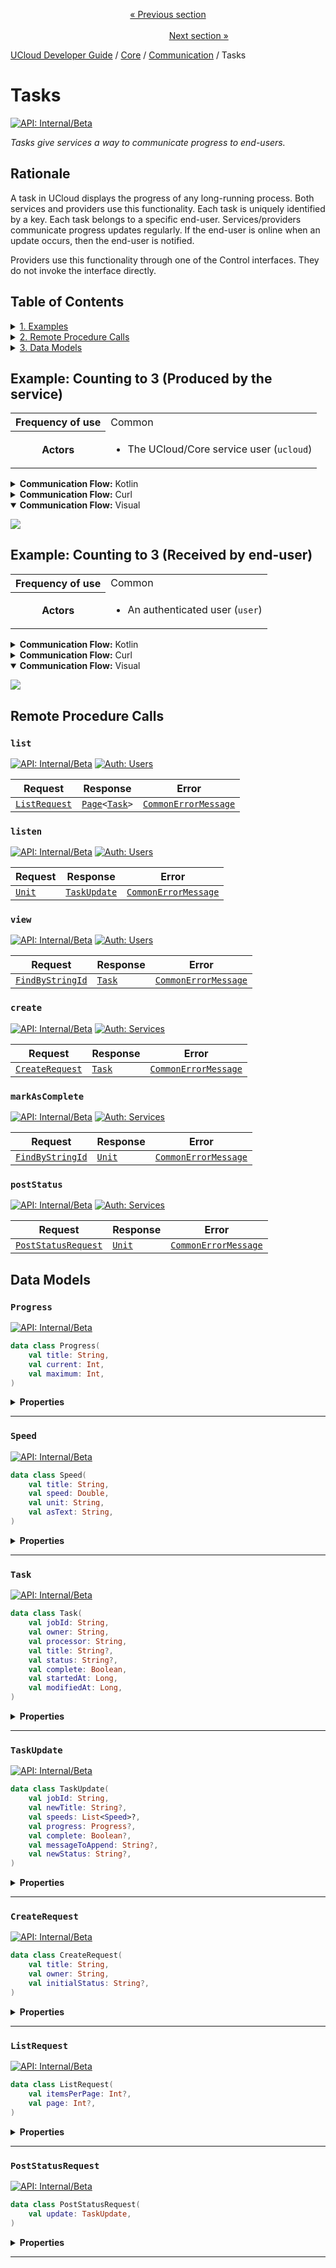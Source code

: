 <p align='center'>
<a href='/docs/developer-guide/core/communication/notifications.md'>« Previous section</a>
&nbsp;&nbsp;&nbsp;&nbsp;&nbsp;&nbsp;&nbsp;&nbsp;&nbsp;&nbsp;&nbsp;&nbsp;&nbsp;&nbsp;&nbsp;&nbsp;&nbsp;&nbsp;&nbsp;&nbsp;&nbsp;&nbsp;&nbsp;&nbsp;&nbsp;&nbsp;&nbsp;&nbsp;&nbsp;&nbsp;&nbsp;&nbsp;&nbsp;&nbsp;&nbsp;&nbsp;&nbsp;&nbsp;&nbsp;&nbsp;&nbsp;&nbsp;&nbsp;&nbsp;&nbsp;&nbsp;&nbsp;&nbsp;&nbsp;&nbsp;&nbsp;&nbsp;&nbsp;&nbsp;&nbsp;&nbsp;&nbsp;&nbsp;&nbsp;&nbsp;&nbsp;&nbsp;&nbsp;&nbsp;&nbsp;&nbsp;&nbsp;&nbsp;&nbsp;&nbsp;&nbsp;&nbsp;&nbsp;&nbsp;&nbsp;&nbsp;&nbsp;&nbsp;&nbsp;&nbsp;&nbsp;&nbsp;&nbsp;&nbsp;&nbsp;&nbsp;&nbsp;&nbsp;&nbsp;&nbsp;&nbsp;&nbsp;&nbsp;&nbsp;&nbsp;&nbsp;&nbsp;&nbsp;&nbsp;&nbsp;&nbsp;&nbsp;&nbsp;&nbsp;&nbsp;&nbsp;&nbsp;&nbsp;&nbsp;&nbsp;&nbsp;&nbsp;&nbsp;&nbsp;&nbsp;&nbsp;&nbsp;&nbsp;&nbsp;&nbsp;&nbsp;&nbsp;&nbsp;&nbsp;&nbsp;&nbsp;&nbsp;&nbsp;&nbsp;&nbsp;&nbsp;&nbsp;&nbsp;&nbsp;&nbsp;&nbsp;&nbsp;&nbsp;&nbsp;&nbsp;&nbsp;&nbsp;&nbsp;&nbsp;&nbsp;&nbsp;&nbsp;&nbsp;&nbsp;&nbsp;&nbsp;&nbsp;&nbsp;<a href='/docs/developer-guide/core/communication/support.md'>Next section »</a>
</p>


[UCloud Developer Guide](/docs/developer-guide/README.md) / [Core](/docs/developer-guide/core/README.md) / [Communication](/docs/developer-guide/core/communication/README.md) / Tasks
# Tasks

[![API: Internal/Beta](https://img.shields.io/static/v1?label=API&message=Internal/Beta&color=red&style=flat-square)](/docs/developer-guide/core/api-conventions.md)

_Tasks give services a way to communicate progress to end-users._

## Rationale

A task in UCloud displays the progress of any long-running process. Both services and providers use this functionality.
Each task is uniquely identified by a key. Each task belongs to a specific end-user. Services/providers communicate 
progress updates regularly. If the end-user is online when an update occurs, then the end-user is notified.

Providers use this functionality through one of the Control interfaces. They do not invoke the interface directly.

## Table of Contents
<details>
<summary>
<a href='#example-counting-to-3-(produced-by-the-service)'>1. Examples</a>
</summary>

<table><thead><tr>
<th>Description</th>
</tr></thread>
<tbody>
<tr><td><a href='#example-counting-to-3-(produced-by-the-service)'>Counting to 3 (Produced by the service)</a></td></tr>
<tr><td><a href='#example-counting-to-3-(received-by-end-user)'>Counting to 3 (Received by end-user)</a></td></tr>
</tbody></table>


</details>

<details>
<summary>
<a href='#remote-procedure-calls'>2. Remote Procedure Calls</a>
</summary>

<table><thead><tr>
<th>Name</th>
<th>Description</th>
</tr></thread>
<tbody>
<tr>
<td><a href='#list'><code>list</code></a></td>
<td><i>No description</i></td>
</tr>
<tr>
<td><a href='#listen'><code>listen</code></a></td>
<td><i>No description</i></td>
</tr>
<tr>
<td><a href='#view'><code>view</code></a></td>
<td><i>No description</i></td>
</tr>
<tr>
<td><a href='#create'><code>create</code></a></td>
<td><i>No description</i></td>
</tr>
<tr>
<td><a href='#markascomplete'><code>markAsComplete</code></a></td>
<td><i>No description</i></td>
</tr>
<tr>
<td><a href='#poststatus'><code>postStatus</code></a></td>
<td><i>No description</i></td>
</tr>
</tbody></table>


</details>

<details>
<summary>
<a href='#data-models'>3. Data Models</a>
</summary>

<table><thead><tr>
<th>Name</th>
<th>Description</th>
</tr></thread>
<tbody>
<tr>
<td><a href='#progress'><code>Progress</code></a></td>
<td><i>No description</i></td>
</tr>
<tr>
<td><a href='#speed'><code>Speed</code></a></td>
<td><i>No description</i></td>
</tr>
<tr>
<td><a href='#task'><code>Task</code></a></td>
<td><i>No description</i></td>
</tr>
<tr>
<td><a href='#taskupdate'><code>TaskUpdate</code></a></td>
<td><i>No description</i></td>
</tr>
<tr>
<td><a href='#createrequest'><code>CreateRequest</code></a></td>
<td><i>No description</i></td>
</tr>
<tr>
<td><a href='#listrequest'><code>ListRequest</code></a></td>
<td><i>No description</i></td>
</tr>
<tr>
<td><a href='#poststatusrequest'><code>PostStatusRequest</code></a></td>
<td><i>No description</i></td>
</tr>
</tbody></table>


</details>

## Example: Counting to 3 (Produced by the service)
<table>
<tr><th>Frequency of use</th><td>Common</td></tr>
<tr>
<th>Actors</th>
<td><ul>
<li>The UCloud/Core service user (<code>ucloud</code>)</li>
</ul></td>
</tr>
</table>
<details>
<summary>
<b>Communication Flow:</b> Kotlin
</summary>

```kotlin
Tasks.create.call(
    CreateRequest(
        initialStatus = null, 
        owner = "User#1234", 
        title = "We are counting to 3", 
    ),
    ucloud
).orThrow()

/*
Task(
    complete = false, 
    jobId = "b06f51d2-88af-487c-bb4c-4cc156cf24fd", 
    modifiedAt = 0, 
    owner = "User#1234", 
    processor = "_ucloud", 
    startedAt = 0, 
    status = null, 
    title = "We are counting to 3", 
)
*/
Tasks.postStatus.call(
    PostStatusRequest(
        update = TaskUpdate(
            complete = false, 
            jobId = "b06f51d2-88af-487c-bb4c-4cc156cf24fd", 
            messageToAppend = "Count is now 1", 
            newStatus = null, 
            newTitle = null, 
            progress = null, 
            speeds = emptyList(), 
        ), 
    ),
    ucloud
).orThrow()

/*
Unit
*/
Tasks.postStatus.call(
    PostStatusRequest(
        update = TaskUpdate(
            complete = false, 
            jobId = "b06f51d2-88af-487c-bb4c-4cc156cf24fd", 
            messageToAppend = "Count is now 2", 
            newStatus = null, 
            newTitle = null, 
            progress = null, 
            speeds = emptyList(), 
        ), 
    ),
    ucloud
).orThrow()

/*
Unit
*/
Tasks.postStatus.call(
    PostStatusRequest(
        update = TaskUpdate(
            complete = false, 
            jobId = "b06f51d2-88af-487c-bb4c-4cc156cf24fd", 
            messageToAppend = "Count is now 3", 
            newStatus = null, 
            newTitle = null, 
            progress = null, 
            speeds = emptyList(), 
        ), 
    ),
    ucloud
).orThrow()

/*
Unit
*/
Tasks.markAsComplete.call(
    FindByStringId(
        id = "b06f51d2-88af-487c-bb4c-4cc156cf24fd", 
    ),
    ucloud
).orThrow()

/*
Unit
*/
```


</details>

<details>
<summary>
<b>Communication Flow:</b> Curl
</summary>

```bash
# ------------------------------------------------------------------------------------------------------
# $host is the UCloud instance to contact. Example: 'http://localhost:8080' or 'https://cloud.sdu.dk'
# $accessToken is a valid access-token issued by UCloud
# ------------------------------------------------------------------------------------------------------

# Authenticated as ucloud
curl -XPUT -H "Authorization: Bearer $accessToken" -H "Content-Type: content-type: application/json; charset=utf-8" "$host/api/tasks" -d '{
    "title": "We are counting to 3",
    "owner": "User#1234",
    "initialStatus": null
}'


# {
#     "jobId": "b06f51d2-88af-487c-bb4c-4cc156cf24fd",
#     "owner": "User#1234",
#     "processor": "_ucloud",
#     "title": "We are counting to 3",
#     "status": null,
#     "complete": false,
#     "startedAt": 0,
#     "modifiedAt": 0
# }

curl -XPOST -H "Authorization: Bearer $accessToken" -H "Content-Type: content-type: application/json; charset=utf-8" "$host/api/tasks/postStatus" -d '{
    "update": {
        "jobId": "b06f51d2-88af-487c-bb4c-4cc156cf24fd",
        "newTitle": null,
        "speeds": [
        ],
        "progress": null,
        "complete": false,
        "messageToAppend": "Count is now 1",
        "newStatus": null
    }
}'


# {
# }

curl -XPOST -H "Authorization: Bearer $accessToken" -H "Content-Type: content-type: application/json; charset=utf-8" "$host/api/tasks/postStatus" -d '{
    "update": {
        "jobId": "b06f51d2-88af-487c-bb4c-4cc156cf24fd",
        "newTitle": null,
        "speeds": [
        ],
        "progress": null,
        "complete": false,
        "messageToAppend": "Count is now 2",
        "newStatus": null
    }
}'


# {
# }

curl -XPOST -H "Authorization: Bearer $accessToken" -H "Content-Type: content-type: application/json; charset=utf-8" "$host/api/tasks/postStatus" -d '{
    "update": {
        "jobId": "b06f51d2-88af-487c-bb4c-4cc156cf24fd",
        "newTitle": null,
        "speeds": [
        ],
        "progress": null,
        "complete": false,
        "messageToAppend": "Count is now 3",
        "newStatus": null
    }
}'


# {
# }

curl -XPOST -H "Authorization: Bearer $accessToken" -H "Content-Type: content-type: application/json; charset=utf-8" "$host/api/tasks/markAsComplete" -d '{
    "id": "b06f51d2-88af-487c-bb4c-4cc156cf24fd"
}'


# {
# }

```


</details>

<details open>
<summary>
<b>Communication Flow:</b> Visual
</summary>

![](/docs/diagrams/task_counting-task.png)

</details>


## Example: Counting to 3 (Received by end-user)
<table>
<tr><th>Frequency of use</th><td>Common</td></tr>
<tr>
<th>Actors</th>
<td><ul>
<li>An authenticated user (<code>user</code>)</li>
</ul></td>
</tr>
</table>
<details>
<summary>
<b>Communication Flow:</b> Kotlin
</summary>

```kotlin
Tasks.listen.subscribe(
    Unit,
    user,
    handler = { /* will receive messages listed below */ }
)

/*
TaskUpdate(
    complete = false, 
    jobId = "b06f51d2-88af-487c-bb4c-4cc156cf24fd", 
    messageToAppend = "Count is now 1", 
    newStatus = null, 
    newTitle = null, 
    progress = null, 
    speeds = emptyList(), 
)
*/

/*
TaskUpdate(
    complete = false, 
    jobId = "b06f51d2-88af-487c-bb4c-4cc156cf24fd", 
    messageToAppend = "Count is now 2", 
    newStatus = null, 
    newTitle = null, 
    progress = null, 
    speeds = emptyList(), 
)
*/

/*
TaskUpdate(
    complete = false, 
    jobId = "b06f51d2-88af-487c-bb4c-4cc156cf24fd", 
    messageToAppend = "Count is now 3", 
    newStatus = null, 
    newTitle = null, 
    progress = null, 
    speeds = emptyList(), 
)
*/

/*
TaskUpdate(
    complete = true, 
    jobId = "b06f51d2-88af-487c-bb4c-4cc156cf24fd", 
    messageToAppend = null, 
    newStatus = null, 
    newTitle = null, 
    progress = null, 
    speeds = emptyList(), 
)
*/

```


</details>

<details>
<summary>
<b>Communication Flow:</b> Curl
</summary>

```bash
# ------------------------------------------------------------------------------------------------------
# $host is the UCloud instance to contact. Example: 'http://localhost:8080' or 'https://cloud.sdu.dk'
# $accessToken is a valid access-token issued by UCloud
# ------------------------------------------------------------------------------------------------------

```


</details>

<details open>
<summary>
<b>Communication Flow:</b> Visual
</summary>

![](/docs/diagrams/task_counting-task-2.png)

</details>



## Remote Procedure Calls

### `list`

[![API: Internal/Beta](https://img.shields.io/static/v1?label=API&message=Internal/Beta&color=red&style=flat-square)](/docs/developer-guide/core/api-conventions.md)
[![Auth: Users](https://img.shields.io/static/v1?label=Auth&message=Users&color=informational&style=flat-square)](/docs/developer-guide/core/types.md#role)



| Request | Response | Error |
|---------|----------|-------|
|<code><a href='#listrequest'>ListRequest</a></code>|<code><a href='/docs/reference/dk.sdu.cloud.Page.md'>Page</a>&lt;<a href='#task'>Task</a>&gt;</code>|<code><a href='/docs/reference/dk.sdu.cloud.CommonErrorMessage.md'>CommonErrorMessage</a></code>|



### `listen`

[![API: Internal/Beta](https://img.shields.io/static/v1?label=API&message=Internal/Beta&color=red&style=flat-square)](/docs/developer-guide/core/api-conventions.md)
[![Auth: Users](https://img.shields.io/static/v1?label=Auth&message=Users&color=informational&style=flat-square)](/docs/developer-guide/core/types.md#role)



| Request | Response | Error |
|---------|----------|-------|
|<code><a href='https://kotlinlang.org/api/latest/jvm/stdlib/kotlin/-unit/'>Unit</a></code>|<code><a href='#taskupdate'>TaskUpdate</a></code>|<code><a href='/docs/reference/dk.sdu.cloud.CommonErrorMessage.md'>CommonErrorMessage</a></code>|



### `view`

[![API: Internal/Beta](https://img.shields.io/static/v1?label=API&message=Internal/Beta&color=red&style=flat-square)](/docs/developer-guide/core/api-conventions.md)
[![Auth: Users](https://img.shields.io/static/v1?label=Auth&message=Users&color=informational&style=flat-square)](/docs/developer-guide/core/types.md#role)



| Request | Response | Error |
|---------|----------|-------|
|<code><a href='/docs/reference/dk.sdu.cloud.FindByStringId.md'>FindByStringId</a></code>|<code><a href='#task'>Task</a></code>|<code><a href='/docs/reference/dk.sdu.cloud.CommonErrorMessage.md'>CommonErrorMessage</a></code>|



### `create`

[![API: Internal/Beta](https://img.shields.io/static/v1?label=API&message=Internal/Beta&color=red&style=flat-square)](/docs/developer-guide/core/api-conventions.md)
[![Auth: Services](https://img.shields.io/static/v1?label=Auth&message=Services&color=informational&style=flat-square)](/docs/developer-guide/core/types.md#role)



| Request | Response | Error |
|---------|----------|-------|
|<code><a href='#createrequest'>CreateRequest</a></code>|<code><a href='#task'>Task</a></code>|<code><a href='/docs/reference/dk.sdu.cloud.CommonErrorMessage.md'>CommonErrorMessage</a></code>|



### `markAsComplete`

[![API: Internal/Beta](https://img.shields.io/static/v1?label=API&message=Internal/Beta&color=red&style=flat-square)](/docs/developer-guide/core/api-conventions.md)
[![Auth: Services](https://img.shields.io/static/v1?label=Auth&message=Services&color=informational&style=flat-square)](/docs/developer-guide/core/types.md#role)



| Request | Response | Error |
|---------|----------|-------|
|<code><a href='/docs/reference/dk.sdu.cloud.FindByStringId.md'>FindByStringId</a></code>|<code><a href='https://kotlinlang.org/api/latest/jvm/stdlib/kotlin/-unit/'>Unit</a></code>|<code><a href='/docs/reference/dk.sdu.cloud.CommonErrorMessage.md'>CommonErrorMessage</a></code>|



### `postStatus`

[![API: Internal/Beta](https://img.shields.io/static/v1?label=API&message=Internal/Beta&color=red&style=flat-square)](/docs/developer-guide/core/api-conventions.md)
[![Auth: Services](https://img.shields.io/static/v1?label=Auth&message=Services&color=informational&style=flat-square)](/docs/developer-guide/core/types.md#role)



| Request | Response | Error |
|---------|----------|-------|
|<code><a href='#poststatusrequest'>PostStatusRequest</a></code>|<code><a href='https://kotlinlang.org/api/latest/jvm/stdlib/kotlin/-unit/'>Unit</a></code>|<code><a href='/docs/reference/dk.sdu.cloud.CommonErrorMessage.md'>CommonErrorMessage</a></code>|




## Data Models

### `Progress`

[![API: Internal/Beta](https://img.shields.io/static/v1?label=API&message=Internal/Beta&color=red&style=flat-square)](/docs/developer-guide/core/api-conventions.md)



```kotlin
data class Progress(
    val title: String,
    val current: Int,
    val maximum: Int,
)
```

<details>
<summary>
<b>Properties</b>
</summary>

<details>
<summary>
<code>title</code>: <code><code><a href='https://kotlinlang.org/api/latest/jvm/stdlib/kotlin/-string/'>String</a></code></code>
</summary>





</details>

<details>
<summary>
<code>current</code>: <code><code><a href='https://kotlinlang.org/api/latest/jvm/stdlib/kotlin/-int/'>Int</a></code></code>
</summary>





</details>

<details>
<summary>
<code>maximum</code>: <code><code><a href='https://kotlinlang.org/api/latest/jvm/stdlib/kotlin/-int/'>Int</a></code></code>
</summary>





</details>



</details>



---

### `Speed`

[![API: Internal/Beta](https://img.shields.io/static/v1?label=API&message=Internal/Beta&color=red&style=flat-square)](/docs/developer-guide/core/api-conventions.md)



```kotlin
data class Speed(
    val title: String,
    val speed: Double,
    val unit: String,
    val asText: String,
)
```

<details>
<summary>
<b>Properties</b>
</summary>

<details>
<summary>
<code>title</code>: <code><code><a href='https://kotlinlang.org/api/latest/jvm/stdlib/kotlin/-string/'>String</a></code></code>
</summary>





</details>

<details>
<summary>
<code>speed</code>: <code><code><a href='https://kotlinlang.org/api/latest/jvm/stdlib/kotlin/-double/'>Double</a></code></code>
</summary>





</details>

<details>
<summary>
<code>unit</code>: <code><code><a href='https://kotlinlang.org/api/latest/jvm/stdlib/kotlin/-string/'>String</a></code></code>
</summary>





</details>

<details>
<summary>
<code>asText</code>: <code><code><a href='https://kotlinlang.org/api/latest/jvm/stdlib/kotlin/-string/'>String</a></code></code>
</summary>





</details>



</details>



---

### `Task`

[![API: Internal/Beta](https://img.shields.io/static/v1?label=API&message=Internal/Beta&color=red&style=flat-square)](/docs/developer-guide/core/api-conventions.md)



```kotlin
data class Task(
    val jobId: String,
    val owner: String,
    val processor: String,
    val title: String?,
    val status: String?,
    val complete: Boolean,
    val startedAt: Long,
    val modifiedAt: Long,
)
```

<details>
<summary>
<b>Properties</b>
</summary>

<details>
<summary>
<code>jobId</code>: <code><code><a href='https://kotlinlang.org/api/latest/jvm/stdlib/kotlin/-string/'>String</a></code></code>
</summary>





</details>

<details>
<summary>
<code>owner</code>: <code><code><a href='https://kotlinlang.org/api/latest/jvm/stdlib/kotlin/-string/'>String</a></code></code>
</summary>





</details>

<details>
<summary>
<code>processor</code>: <code><code><a href='https://kotlinlang.org/api/latest/jvm/stdlib/kotlin/-string/'>String</a></code></code>
</summary>





</details>

<details>
<summary>
<code>title</code>: <code><code><a href='https://kotlinlang.org/api/latest/jvm/stdlib/kotlin/-string/'>String</a>?</code></code>
</summary>





</details>

<details>
<summary>
<code>status</code>: <code><code><a href='https://kotlinlang.org/api/latest/jvm/stdlib/kotlin/-string/'>String</a>?</code></code>
</summary>





</details>

<details>
<summary>
<code>complete</code>: <code><code><a href='https://kotlinlang.org/api/latest/jvm/stdlib/kotlin/-boolean/'>Boolean</a></code></code>
</summary>





</details>

<details>
<summary>
<code>startedAt</code>: <code><code><a href='https://kotlinlang.org/api/latest/jvm/stdlib/kotlin/-long/'>Long</a></code></code>
</summary>





</details>

<details>
<summary>
<code>modifiedAt</code>: <code><code><a href='https://kotlinlang.org/api/latest/jvm/stdlib/kotlin/-long/'>Long</a></code></code>
</summary>





</details>



</details>



---

### `TaskUpdate`

[![API: Internal/Beta](https://img.shields.io/static/v1?label=API&message=Internal/Beta&color=red&style=flat-square)](/docs/developer-guide/core/api-conventions.md)



```kotlin
data class TaskUpdate(
    val jobId: String,
    val newTitle: String?,
    val speeds: List<Speed>?,
    val progress: Progress?,
    val complete: Boolean?,
    val messageToAppend: String?,
    val newStatus: String?,
)
```

<details>
<summary>
<b>Properties</b>
</summary>

<details>
<summary>
<code>jobId</code>: <code><code><a href='https://kotlinlang.org/api/latest/jvm/stdlib/kotlin/-string/'>String</a></code></code>
</summary>





</details>

<details>
<summary>
<code>newTitle</code>: <code><code><a href='https://kotlinlang.org/api/latest/jvm/stdlib/kotlin/-string/'>String</a>?</code></code>
</summary>





</details>

<details>
<summary>
<code>speeds</code>: <code><code><a href='https://kotlinlang.org/api/latest/jvm/stdlib/kotlin.collections/-list/'>List</a>&lt;<a href='#speed'>Speed</a>&gt;?</code></code>
</summary>





</details>

<details>
<summary>
<code>progress</code>: <code><code><a href='#progress'>Progress</a>?</code></code>
</summary>





</details>

<details>
<summary>
<code>complete</code>: <code><code><a href='https://kotlinlang.org/api/latest/jvm/stdlib/kotlin/-boolean/'>Boolean</a>?</code></code>
</summary>





</details>

<details>
<summary>
<code>messageToAppend</code>: <code><code><a href='https://kotlinlang.org/api/latest/jvm/stdlib/kotlin/-string/'>String</a>?</code></code>
</summary>





</details>

<details>
<summary>
<code>newStatus</code>: <code><code><a href='https://kotlinlang.org/api/latest/jvm/stdlib/kotlin/-string/'>String</a>?</code></code>
</summary>





</details>



</details>



---

### `CreateRequest`

[![API: Internal/Beta](https://img.shields.io/static/v1?label=API&message=Internal/Beta&color=red&style=flat-square)](/docs/developer-guide/core/api-conventions.md)



```kotlin
data class CreateRequest(
    val title: String,
    val owner: String,
    val initialStatus: String?,
)
```

<details>
<summary>
<b>Properties</b>
</summary>

<details>
<summary>
<code>title</code>: <code><code><a href='https://kotlinlang.org/api/latest/jvm/stdlib/kotlin/-string/'>String</a></code></code>
</summary>





</details>

<details>
<summary>
<code>owner</code>: <code><code><a href='https://kotlinlang.org/api/latest/jvm/stdlib/kotlin/-string/'>String</a></code></code>
</summary>





</details>

<details>
<summary>
<code>initialStatus</code>: <code><code><a href='https://kotlinlang.org/api/latest/jvm/stdlib/kotlin/-string/'>String</a>?</code></code>
</summary>





</details>



</details>



---

### `ListRequest`

[![API: Internal/Beta](https://img.shields.io/static/v1?label=API&message=Internal/Beta&color=red&style=flat-square)](/docs/developer-guide/core/api-conventions.md)



```kotlin
data class ListRequest(
    val itemsPerPage: Int?,
    val page: Int?,
)
```

<details>
<summary>
<b>Properties</b>
</summary>

<details>
<summary>
<code>itemsPerPage</code>: <code><code><a href='https://kotlinlang.org/api/latest/jvm/stdlib/kotlin/-int/'>Int</a>?</code></code>
</summary>





</details>

<details>
<summary>
<code>page</code>: <code><code><a href='https://kotlinlang.org/api/latest/jvm/stdlib/kotlin/-int/'>Int</a>?</code></code>
</summary>





</details>



</details>



---

### `PostStatusRequest`

[![API: Internal/Beta](https://img.shields.io/static/v1?label=API&message=Internal/Beta&color=red&style=flat-square)](/docs/developer-guide/core/api-conventions.md)



```kotlin
data class PostStatusRequest(
    val update: TaskUpdate,
)
```

<details>
<summary>
<b>Properties</b>
</summary>

<details>
<summary>
<code>update</code>: <code><code><a href='#taskupdate'>TaskUpdate</a></code></code>
</summary>





</details>



</details>



---

